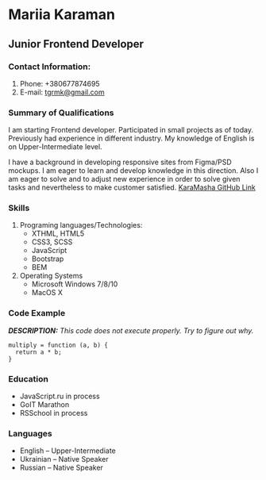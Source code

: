 # Mariia Karaman
## Junior Frontend Developer
### Contact Information:
1. Phone: +380677874695
2. E-mail: tgrmk@gmail.com
### Summary of Qualifications

I am starting Frontend developer.
Participated in small projects as of today. Previously had experience in different industry. My knowledge of English is on Upper-Intermediate level.


I have a background in developing responsive sites from Figma/PSD mockups.
I am eager to learn and develop knowledge in this direction. Also I am eager to solve and to adjust new experience in order to solve given tasks and nevertheless to make customer satisfied.
[KaraMasha GitHub Link](https://github.com/KaraMasha)

### Skills
1. Programing languages/Technologies:
    * XTHML, HTML5
    * CSS3, SCSS
    * JavaScript
    * Bootstrap
    * BEM
2. Operating Systems
    * Microsoft Windows 7/8/10
    * MacOS X
### Code Example
***DESCRIPTION:***
*This code does not execute properly. Try to figure out why.*
```
multiply = function (a, b) {
  return a * b;
}
```
### Education
+ JavaScript.ru in process
+ GoIT Marathon
+ RSSchool in process
### Languages
- English – Upper-Intermediate
- Ukrainian – Native Speaker
- Russian – Native Speaker
